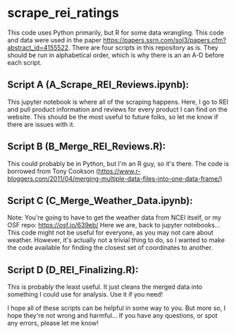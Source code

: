 # scrape_rei_ratings
This code uses Python primarily, but R for some data wrangling. 
This code and data were used in the paper https://papers.ssrn.com/sol3/papers.cfm?abstract_id=4155522.
There are four scripts in this repository as is. They should be run in alphabetical order, which is why there is an an A-D before each script.

## Script A (A_Scrape_REI_Reviews.ipynb):
This jupyter notebook is where all of the scraping happens.
Here, I go to REI and pull product information and reviews for every product I can find on the website.
This should be the most useful to future folks, so let me know if there are issues with it.

## Script B (B_Merge_REI_Reviews.R):
This could probably be in Python, but I'm an R guy, so it's there.
The code is borrowed from Tony Cookson (https://www.r-bloggers.com/2011/04/merging-multiple-data-files-into-one-data-frame/)

## Script C (C_Merge_Weather_Data.ipynb):
Note: You're going to have to get the weather data from NCEI itself, or my OSF repo: https://osf.io/639eb/
Here we are, back to jupyter notebooks...
This code might not be useful for everyone, as you may not care about weather. 
However, it's actually not a trivial thing to do, so I wanted to make the code available for finding the closest set of coordinates to another.

## Script D (D_REI_Finalizing.R):
This is probably the least useful.
It just cleans the merged data into something I could use for analysis. Use it if you need!

I hope all of these scripts can be helpful in some way to you. But more so, I hope they're not wrong and harmful... 
If you have any questions, or spot any errors, please let me know!

